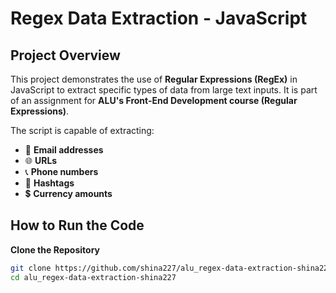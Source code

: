 # Regex Data Extraction - JavaScript

## Project Overview
This project demonstrates the use of **Regular Expressions (RegEx)** in JavaScript to extract specific types of data from large text inputs. It is part of an assignment for **ALU's Front-End Development course (Regular Expressions)**.

The script is capable of extracting:
- 📧 **Email addresses**
- 🌐 **URLs**
- 📞 **Phone numbers**
- 🔖 **Hashtags**
- 💲 **Currency amounts**

##  How to Run the Code
**Clone the Repository**
```sh
git clone https://github.com/shina227/alu_regex-data-extraction-shina227.git
cd alu_regex-data-extraction-shina227
